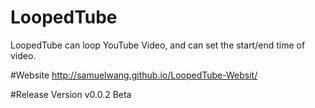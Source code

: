 # LoopedTube
LoopedTube can loop YouTube Video, and can set the start/end time of video.

#Website
http://samuelwang.github.io/LoopedTube-Websit/

#Release Version
v0.0.2 Beta
